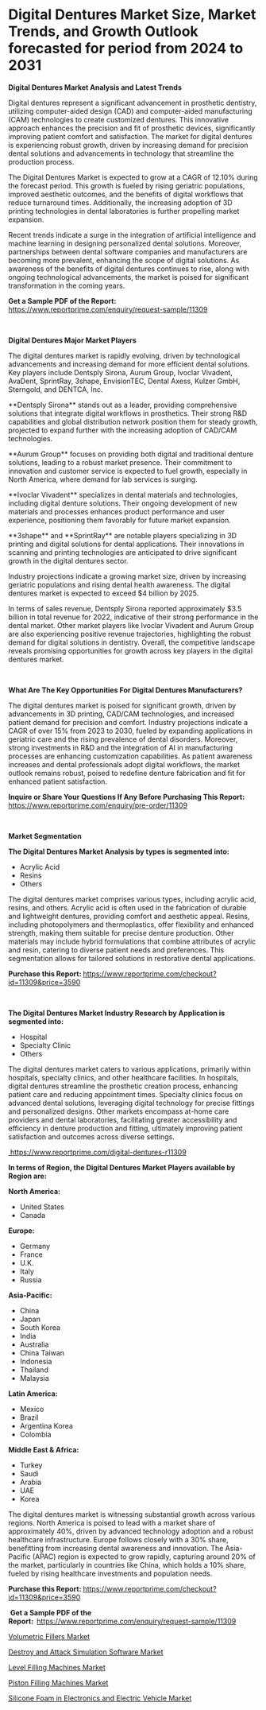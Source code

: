 <p><h1>Digital Dentures Market Size, Market Trends, and Growth Outlook forecasted for period from 2024 to 2031</h1></p><p><strong>Digital Dentures Market Analysis and Latest Trends</strong></p>
<p><p>Digital dentures represent a significant advancement in prosthetic dentistry, utilizing computer-aided design (CAD) and computer-aided manufacturing (CAM) technologies to create customized dentures. This innovative approach enhances the precision and fit of prosthetic devices, significantly improving patient comfort and satisfaction. The market for digital dentures is experiencing robust growth, driven by increasing demand for precision dental solutions and advancements in technology that streamline the production process.</p><p>The Digital Dentures Market is expected to grow at a CAGR of 12.10% during the forecast period. This growth is fueled by rising geriatric populations, improved aesthetic outcomes, and the benefits of digital workflows that reduce turnaround times. Additionally, the increasing adoption of 3D printing technologies in dental laboratories is further propelling market expansion.</p><p>Recent trends indicate a surge in the integration of artificial intelligence and machine learning in designing personalized dental solutions. Moreover, partnerships between dental software companies and manufacturers are becoming more prevalent, enhancing the scope of digital solutions. As awareness of the benefits of digital dentures continues to rise, along with ongoing technological advancements, the market is poised for significant transformation in the coming years.</p></p>
<p><strong>Get a Sample PDF of the Report:&nbsp;</strong> <a href="https://www.reportprime.com/enquiry/request-sample/11309?utm_campaign=1347&utm_medium=2&utm_source=Github&utm_content=ia&utm_term=02102024&utm_id=digital-dentures">https://www.reportprime.com/enquiry/request-sample/11309</a></p>
<p>&nbsp;</p>
<p><strong>Digital Dentures Major Market Players</strong></p>
<p><p>The digital dentures market is rapidly evolving, driven by technological advancements and increasing demand for more efficient dental solutions. Key players include Dentsply Sirona, Aurum Group, Ivoclar Vivadent, AvaDent, SprintRay, 3shape, EnvisionTEC, Dental Axess, Kulzer GmbH, Sterngold, and DENTCA, Inc.</p><p>**Dentsply Sirona** stands out as a leader, providing comprehensive solutions that integrate digital workflows in prosthetics. Their strong R&D capabilities and global distribution network position them for steady growth, projected to expand further with the increasing adoption of CAD/CAM technologies.</p><p>**Aurum Group** focuses on providing both digital and traditional denture solutions, leading to a robust market presence. Their commitment to innovation and customer service is expected to fuel growth, especially in North America, where demand for lab services is surging.</p><p>**Ivoclar Vivadent** specializes in dental materials and technologies, including digital denture solutions. Their ongoing development of new materials and processes enhances product performance and user experience, positioning them favorably for future market expansion.</p><p>**3shape** and **SprintRay** are notable players specializing in 3D printing and digital solutions for dental applications. Their innovations in scanning and printing technologies are anticipated to drive significant growth in the digital dentures sector.</p><p>Industry projections indicate a growing market size, driven by increasing geriatric populations and rising dental health awareness. The digital dentures market is expected to exceed $4 billion by 2025.</p><p>In terms of sales revenue, Dentsply Sirona reported approximately $3.5 billion in total revenue for 2022, indicative of their strong performance in the dental market. Other market players like Ivoclar Vivadent and Aurum Group are also experiencing positive revenue trajectories, highlighting the robust demand for digital solutions in dentistry. Overall, the competitive landscape reveals promising opportunities for growth across key players in the digital dentures market.</p></p>
<p>&nbsp;</p>
<p><strong>What Are The Key Opportunities For Digital Dentures Manufacturers?</strong></p>
<p><p>The digital dentures market is poised for significant growth, driven by advancements in 3D printing, CAD/CAM technologies, and increased patient demand for precision and comfort. Industry projections indicate a CAGR of over 15% from 2023 to 2030, fueled by expanding applications in geriatric care and the rising prevalence of dental disorders. Moreover, strong investments in R&D and the integration of AI in manufacturing processes are enhancing customization capabilities. As patient awareness increases and dental professionals adopt digital workflows, the market outlook remains robust, poised to redefine denture fabrication and fit for enhanced patient satisfaction.</p></p>
<p><strong>Inquire or Share Your Questions If Any Before Purchasing This Report:</strong> <a href="https://www.reportprime.com/enquiry/pre-order/11309?utm_campaign=1347&utm_medium=2&utm_source=Github&utm_content=ia&utm_term=02102024&utm_id=digital-dentures">https://www.reportprime.com/enquiry/pre-order/11309</a></p>
<p>&nbsp;</p>
<p><strong>Market Segmentation</strong></p>
<p><strong>The Digital Dentures Market Analysis by types is segmented into:</strong></p>
<p><ul><li>Acrylic Acid</li><li>Resins</li><li>Others</li></ul></p>
<p><p>The digital dentures market comprises various types, including acrylic acid, resins, and others. Acrylic acid is often used in the fabrication of durable and lightweight dentures, providing comfort and aesthetic appeal. Resins, including photopolymers and thermoplastics, offer flexibility and enhanced strength, making them suitable for precise denture production. Other materials may include hybrid formulations that combine attributes of acrylic and resin, catering to diverse patient needs and preferences. This segmentation allows for tailored solutions in restorative dental applications.</p></p>
<p><strong>Purchase this Report:&nbsp;</strong><a href="https://www.reportprime.com/checkout?id=11309&price=3590&utm_campaign=1347&utm_medium=2&utm_source=Github&utm_content=ia&utm_term=02102024&utm_id=digital-dentures">https://www.reportprime.com/checkout?id=11309&price=3590</a></p>
<p>&nbsp;</p>
<p><strong>The Digital Dentures Market Industry Research by Application is segmented into:</strong></p>
<p><ul><li>Hospital</li><li>Specialty Clinic</li><li>Others</li></ul></p>
<p><p>The digital dentures market caters to various applications, primarily within hospitals, specialty clinics, and other healthcare facilities. In hospitals, digital dentures streamline the prosthetic creation process, enhancing patient care and reducing appointment times. Specialty clinics focus on advanced dental solutions, leveraging digital technology for precise fittings and personalized designs. Other markets encompass at-home care providers and dental laboratories, facilitating greater accessibility and efficiency in denture production and fitting, ultimately improving patient satisfaction and outcomes across diverse settings.</p></p>
<p><a href="https://www.reportprime.com/digital-dentures-r11309?utm_campaign=1347&utm_medium=2&utm_source=Github&utm_content=ia&utm_term=02102024&utm_id=digital-dentures">&nbsp;https://www.reportprime.com/digital-dentures-r11309</a></p>
<p><strong>In terms of Region, the Digital Dentures Market Players available by Region are:</strong></p>
<p>
    <p> <strong> North America: </strong>
        <ul>
            <li>United States</li>
            <li>Canada</li>
        </ul>
        </p> 
    <p> <strong> Europe: </strong>
        <ul>
            <li>Germany</li>
            <li>France</li>
            <li>U.K.</li>
            <li>Italy</li>
            <li>Russia</li>
        </ul>
        </p> 
    <p> <strong> Asia-Pacific: </strong>
        <ul>
            <li>China</li>
            <li>Japan</li>
            <li>South Korea</li>
            <li>India</li>
            <li>Australia</li>
            <li>China Taiwan</li>
            <li>Indonesia</li>
            <li>Thailand</li>
            <li>Malaysia</li>
        </ul>
        </p> 
    <p> <strong> Latin America: </strong>
        <ul>
            <li>Mexico</li>
            <li>Brazil</li>
            <li>Argentina Korea</li>
            <li>Colombia</li>
        </ul>
        </p> 
    <p> <strong> Middle East & Africa: </strong>
        <ul>
            <li>Turkey</li>
            <li>Saudi</li>
            <li>Arabia</li>
            <li>UAE</li>
            <li>Korea</li>
        </ul>
    </p>
    </p>
<p><p>The digital dentures market is witnessing substantial growth across various regions. North America is poised to lead with a market share of approximately 40%, driven by advanced technology adoption and a robust healthcare infrastructure. Europe follows closely with a 30% share, benefitting from increasing dental awareness and innovation. The Asia-Pacific (APAC) region is expected to grow rapidly, capturing around 20% of the market, particularly in countries like China, which holds a 10% share, fueled by rising healthcare investments and population needs.</p></p>
<p><strong>Purchase this Report: </strong><a href="https://www.reportprime.com/checkout?id=11309&price=3590&utm_campaign=1347&utm_medium=2&utm_source=Github&utm_content=ia&utm_term=02102024&utm_id=digital-dentures">https://www.reportprime.com/checkout?id=11309&price=3590</a></p>
<p>&nbsp;<strong>Get a Sample PDF of the Report:&nbsp;&nbsp;</strong><a href="https://www.reportprime.com/enquiry/request-sample/11309?utm_campaign=1347&utm_medium=2&utm_source=Github&utm_content=ia&utm_term=02102024&utm_id=digital-dentures">https://www.reportprime.com/enquiry/request-sample/11309</a></p>
<p><strong></strong></p>
<p><p><a href="https://www.linkedin.com/pulse/volumetric-fillers-market-trends-detailed-study-its-segmentation-sp7kc?utm_campaign=1347&utm_medium=2&utm_source=Github&utm_content=ia&utm_term=02102024&utm_id=digital-dentures">Volumetric Fillers Market</a></p><p><a href="https://issuu.com/reportprime-2/docs/destroy-and-attack-simulation-softw_cd5769958a6043?utm_campaign=1347&utm_medium=2&utm_source=Github&utm_content=ia&utm_term=02102024&utm_id=digital-dentures">Destroy and Attack Simulation Software Market</a></p><p><a href="https://www.linkedin.com/pulse/global-level-filling-machines-market-trends-insights-growth-96cuc?utm_campaign=1347&utm_medium=2&utm_source=Github&utm_content=ia&utm_term=02102024&utm_id=digital-dentures">Level Filling Machines Market</a></p><p><a href="https://www.linkedin.com/pulse/piston-filling-machines-market-overview-regional-outlook-wxjsc?utm_campaign=1347&utm_medium=2&utm_source=Github&utm_content=ia&utm_term=02102024&utm_id=digital-dentures">Piston Filling Machines Market</a></p><p><a href="https://issuu.com/reportprime-2/docs/silicone-foam-in-electronics-and-el_34c7662d400415?utm_campaign=1347&utm_medium=2&utm_source=Github&utm_content=ia&utm_term=02102024&utm_id=digital-dentures">Silicone Foam in Electronics and Electric Vehicle Market</a></p></p>